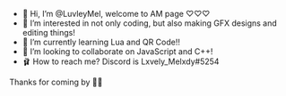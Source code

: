 - 👋 Hi, I’m @LuvleyMel, welcome to AM page ♡♡♡
- 🌸 I’m interested in not only coding, but also making GFX designs and editing things! 
- 🐰 I’m currently learning Lua and QR Code!!
- 🥞 I’m looking to collaborate on JavaScript and C++!
- 🩰 How to reach me? Discord is Lxvely_Melxdy#5254

Thanks for coming by 💖💖
